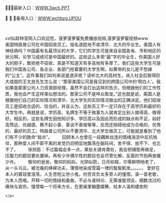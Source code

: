 <p>
	🍋🍋🍋最新入口：<a href="http://www.baidu.com/link?url=6MA2SWnO3Raqke39an_0PUxosM6ZrUGzi1BN9tNnlPW&wd">WWW.3wch.PPT</a> 
	<p>
		🍢
🍢
🍢备用入口：<a href="http://www.baidu.com/link?url=6MA2SWnO3Raqke39an_0PUxosM6ZrUGzi1BN9tNnlPW&wd">WWW.wchbzg.UPOU</a> 
	</p>
	<p>
		<br />
	</p>
	<p>
		xzl仙踪林官网入口欢迎您，菠萝菠萝蜜免费播放视频,菠萝菠萝蜜视频www　　美国特路普公司在中国招收员工，指名道姓地不收清华、北大的毕业生。美国人有神经病吗？中国最有名最顶尖的大学，它们的学生可是来自全国各省、市和地区的状元啊，论学习成绩可是中国最好的。这些这么多带“最”字的毕业生，你美国人好大的胆子，敢拒绝不招收，真是不知道天有多高地有多厚了。我们这些大学生可是我们中国各公司、各企业、各部门抢着要的大学生啊，如黄帝的女儿是不愁嫁的“公主”。这件事我们如何来说是道非呢？请听北大的高材生，进入社会后取得巨大成就的王文良先生怎么说：“那家美国公司是我见到的跨国公司中的‘明白人’。我如果是那家公司人力资源部经理，虽然不会打出这样的告示，但根据他们的工作性质，我也会产生这样类似想法的。那家公司不是哗众取宠。”这也就是说，美国人是根据他们自己的实际情况和清华、北大学生的实际情况做出的正确决定。他们招收员工是招收合适的、恰当的，并且认为，这些员工不一定只存在于高学历和最好的大学生中。再就是说，学历高、名牌生不等于做事为人就肯定比别人做得高、做得好。相反的，这些名牌生因他知识多、学历高以及因此而形成的缺点和不足，如好高骛远、优越感、瞧不起小事、善谈不善做等等，反而还阻碍他成为合格的、优秀的、最好的员工。特路普公司所以不要清华、北大学生做员工，可能就是看到了他们有不少的致命“弱点”。
　　回顾本人也曾在一段藕断丝连的情绪涡流中反抗徜徉，那种爱人间不即不离的发觉仍旧明显地飘荡在脑际间，舍不得、放不下、也忘不了。
　　徐则臣：不过篇幅会多一点，某些关键肯綮处，我会把铺垫再做足，压服力的题目要处置掉。再有少许偶尔性的题目也会尽管化解，反面的节拍再放缓少许。
　　敬仰的爸爸，敬仰的妈妈，光阴似箭，日月如梭，尔等鲜明地老了，从一头乌云，被沧桑的峥嵘功夫，薄情地染成雪霜一律的鬓鬓鹤发。。。。。。
爱好在本人的寰球里浪荡，人生苦短尘世小鬼，何苦背负太多旁人的憧憬。录一首老歌，为本人而唱，开释一切的情结和委曲，不必与谁辩论、无需谁能领会，细数流过的痛快与哀伤，憧憬每一个将来方长，在更阑里翰墨蝶舞，给本人温和缓依附

	</p>
